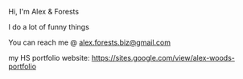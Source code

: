 Hi, I'm Alex & Forests

I do a lot of funny things

You can reach me @ alex.forests.biz@gmail.com


my HS portfolio website: https://sites.google.com/view/alex-woods-portfolio
<!---
AlexandForests/AlexandForests is a ✨ special ✨ repository because its `README.md` (this file) appears on your GitHub profile.
You can click the Preview link to take a look at your changes.
--->
